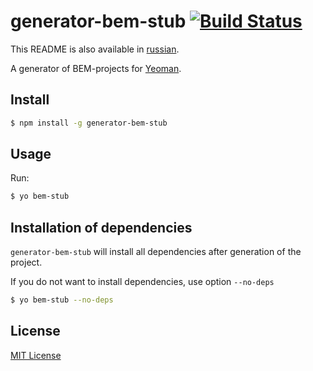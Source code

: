 # generator-bem-stub [![Build Status](https://travis-ci.org/bem/generator-bem-stub.svg)](https://travis-ci.org/bem/generator-bem-stub)

This README is also available in [russian](https://github.com/eGavr/generator-bem-stub/blob/v0.0.1/README.ru.md).

A generator of BEM-projects for [Yeoman](http://yeoman.io).

## Install

```bash
$ npm install -g generator-bem-stub
```

## Usage

Run:

```bash
$ yo bem-stub
```

## Installation of dependencies

```generator-bem-stub``` will install all dependencies after generation of the project.

If you do not want to install dependencies, use option ```--no-deps```

```bash
$ yo bem-stub --no-deps
```

## License

[MIT License](http://en.wikipedia.org/wiki/MIT_License)
